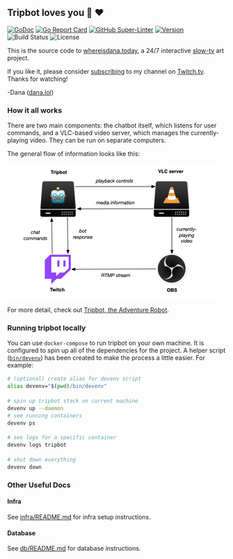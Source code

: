 ## Tripbot loves you :robot: :heart:

[![GoDoc](https://godoc.org/github.com/adanalife/tripbot?status.svg)](https://pkg.go.dev/github.com/adanalife/tripbot)
[![Go Report Card](https://goreportcard.com/badge/github.com/adanalife/tripbot)](https://goreportcard.com/report/github.com/adanalife/tripbot)
[![GitHub Super-Linter](https://github.com/adanalife/tripbot/workflows/Super%20Linter/badge.svg)](https://github.com/marketplace/actions/super-linter)
[![Version](https://img.shields.io/github/v/release/adanalife/tripbot?sort=semver&include_prereleases)](https://github.com/adanalife/tripbot/releases)
![Build Status](https://img.shields.io/github/checks-status/adanalife/tripbot/master)
![License](https://img.shields.io/github/license/adanalife/tripbot)

This is the source code to [whereisdana.today](http://whereisdana.today), a 24/7 interactive [slow-tv](https://en.wikipedia.org/wiki/Slow_television) art project.

If you like it, please consider [subscribing](https://dana.lol/prime) to my channel on [Twitch.tv](https://www.twitch.tv/ADanaLife_).
Thanks for watching!

-Dana ([dana.lol](https://dana.lol))


### How it all works

There are two main components: the chatbot itself, which listens for user commands, and a VLC-based video server, which manages the currently-playing video.
They can be run on separate computers.

The general flow of information looks like this:

![A diagram showing the different components](assets/infra-diagram.png)

For more detail, check out [Tripbot, the Adventure Robot](https://dana.lol/2020/04/15/tripbot-the-adventure-robot/).


### Running tripbot locally

You can use `docker-compose` to run tripbot on your own machine.
It is configured to spin up all of the dependencies for the project.
A helper script ([`bin/devenv`](https://github.com/adanalife/tripbot/blob/main/bin/devenv)) has been created to make the process a little easier.
For example:

```bash
# (optional) create alias for devenv script
alias devenv="$(pwd)/bin/devenv"

# spin up tripbot stack on current machine
devenv up --daemon
# see running containers
devenv ps

# see logs for a specific container
devenv logs tripbot

# shut down everything
devenv down
```


### Other Useful Docs

#### Infra

See [infra/README.md](infra/README.md) for infra setup instructions.

#### Database

See [db/README.md](db/README.md) for database instructions.


